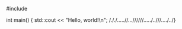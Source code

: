 #include <iostream>

int main() {
    std::cout << "Hello, world!\n";
/././.....//...//////...../..///..../../}
